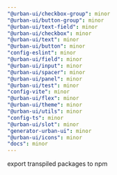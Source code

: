 ```yaml
---
"@urban-ui/checkbox-group": minor
"@urban-ui/button-group": minor
"@urban-ui/text-field": minor
"@urban-ui/checkbox": minor
"@urban-ui/text": minor
"@urban-ui/button": minor
"config-eslint": minor
"@urban-ui/field": minor
"@urban-ui/input": minor
"@urban-ui/spacer": minor
"@urban-ui/panel": minor
"@urban-ui/test": minor
"config-vite": minor
"@urban-ui/flex": minor
"@urban-ui/theme": minor
"@urban-ui/utils": minor
"config-ts": minor
"@urban-ui/slot": minor
"generator-urban-ui": minor
"@urban-ui/icons": minor
"docs": minor
---
```


export transpiled packages to npm
